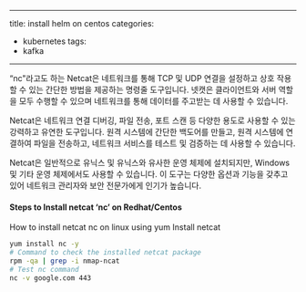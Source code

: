 
---
title:  install helm on centos
categories:
  - kubernetes
tags: 
  - kafka
---

“nc"라고도 하는 Netcat은 네트워크를 통해 TCP 및 UDP 연결을 설정하고 상호 작용할 수 있는 간단한 방법을 제공하는 명령줄 도구입니다. 넷캣은 클라이언트와 서버 역할을 모두 수행할 수 있으며 네트워크를 통해 데이터를 주고받는 데 사용할 수 있습니다.

Netcat은 네트워크 연결 디버깅, 파일 전송, 포트 스캔 등 다양한 용도로 사용할 수 있는 강력하고 유연한 도구입니다. 원격 시스템에 간단한 백도어를 만들고, 원격 시스템에 연결하여 파일을 전송하고, 네트워크 서비스를 테스트 및 검증하는 데 사용할 수 있습니다.

Netcat은 일반적으로 유닉스 및 유닉스와 유사한 운영 체제에 설치되지만, Windows 및 기타 운영 체제에서도 사용할 수 있습니다. 이 도구는 다양한 옵션과 기능을 갖추고 있어 네트워크 관리자와 보안 전문가에게 인기가 높습니다.


#### Steps to Install netcat ‘nc’ on Redhat/Centos
How to install netcat nc on linux using yum
Install netcat
```bash
yum install nc -y
# Command to check the installed netcat package
rpm -qa | grep -i nmap-ncat
# Test nc command
nc -v google.com 443
```
